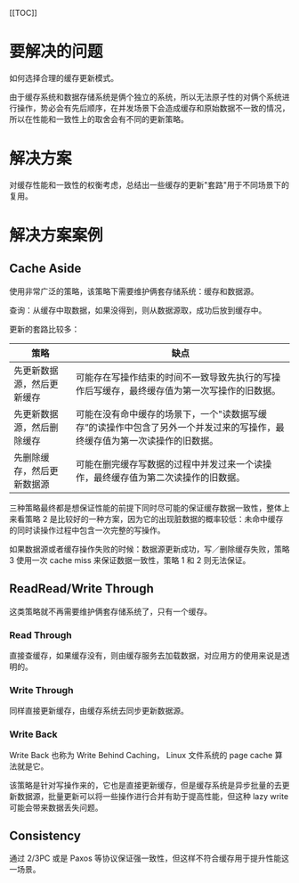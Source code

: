 [[TOC]]

# 要解决的问题

如何选择合理的缓存更新模式。

由于缓存系统和数据存储系统是俩个独立的系统，所以无法原子性的对俩个系统进行操作，势必会有先后顺序，在并发场景下会造成缓存和原始数据不一致的情况，所以在性能和一致性上的取舍会有不同的更新策略。



# 解决方案

对缓存性能和一致性的权衡考虑，总结出一些缓存的更新"套路"用于不同场景下的复用。

# 解决方案案例

## Cache Aside

使用非常广泛的策略，该策略下需要维护俩套存储系统：缓存和数据源。

查询：从缓存中取数据，如果没得到，则从数据源取，成功后放到缓存中。

更新的套路比较多：

| 策略                       | 缺点                                                         |
| -------------------------- | ------------------------------------------------------------ |
| 先更新数据源，然后更新缓存 | 可能存在写操作结束的时间不一致导致先执行的写操作后写缓存，最终缓存值为第一次写操作的旧数据。 |
| 先更新数据源，然后删除缓存 | 可能在没有命中缓存的场景下，一个"读数据写缓存”的读操作中包含了另外一个并发过来的写操作，最终缓存值为第一次读操作的旧数据。 |
| 先删除缓存，然后更新数据源 | 可能在删完缓存写数据的过程中并发过来一个读操作，最终缓存值为第二次读操作的旧数据。 |

三种策略最终都是想保证性能的前提下同时尽可能的保证缓存数据一致性，整体上来看策略 2 是比较好的一种方案，因为它的出现脏数据的概率较低：未命中缓存的同时读操作过程中包含一次完整的写操作。

如果数据源或者缓存操作失败的时候：数据源更新成功，写／删除缓存失败，策略 3 使用一次 cache miss 来保证数据一致性，策略 1 和 2 则无法保证。

## ReadRead/Write Through

这类策略就不再需要维护俩套存储系统了，只有一个缓存。

### Read Through

直接查缓存，如果缓存没有，则由缓存服务去加载数据，对应用方的使用来说是透明的。

### Write Through

同样直接更新缓存，由缓存系统去同步更新数据源。

### Write Back

Write Back 也称为 Write Behind Caching， Linux 文件系统的 page cache 算法就是它。

该策略是针对写操作来的，它也是直接更新缓存，但是缓存系统是异步批量的去更新数据源，批量更新可以将一些操作进行合并有助于提高性能，但这种 lazy write 可能会带来数据丢失问题。

## Consistency

通过 2/3PC 或是 Paxos 等协议保证强一致性，但这样不符合缓存用于提升性能这一场景。